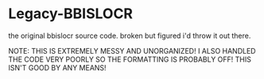 # Legacy-BBISLOCR
 the original bbislocr source code. broken but figured i'd throw it out there.

NOTE: THIS IS EXTREMELY MESSY AND UNORGANIZED! I ALSO HANDLED THE CODE VERY POORLY SO THE FORMATTING IS PROBABLY OFF! THIS ISN'T GOOD BY ANY MEANS!